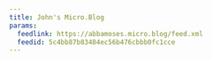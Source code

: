 ```yaml
---
title: John's Micro.Blog
params:
  feedlink: https://abbamoses.micro.blog/feed.xml
  feedid: 5c4bb87b83484ec56b476cbbb0fc1cce
---
```

